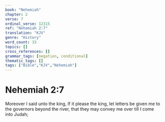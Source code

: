 ```yaml
---
book: "Nehemiah"
chapter: 2
verse: 7
ordinal_verse: 12315
ref: "Nehemiah 2:7"
translation: "KJV"
genre: "History"
word_count: 33
topics: []
cross_references: []
grammar_tags: [negation, conditional]
thematic_tags: []
tags: ["Bible","KJV","Nehemiah"]
---
```


# Nehemiah 2:7

Moreover I said unto the king, If it please the king, let letters be given me to the governors beyond the river, that they may convey me over till I come into Judah;
